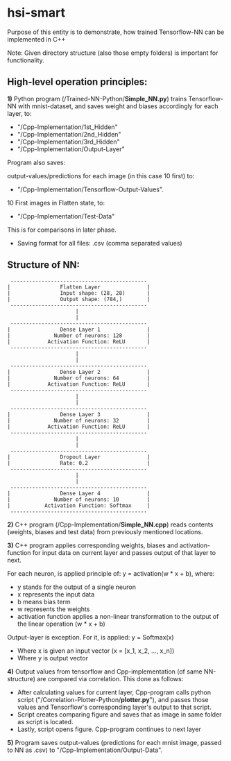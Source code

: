 # hsi-smart

Purpose of this entity is to demonstrate, how trained Tensorflow-NN can be implemented in C++

Note: Given directory structure (also those empty folders) is important for functionality.

## High-level operation principles:

**1)** Python program (/Trained-NN-Python/**Simple_NN.py**) trains Tensorflow-NN with mnist-dataset, and saves weight and biases accordingly for each layer, to:
- "/Cpp-Implementation/1st_Hidden"
- "/Cpp-Implementation/2nd_Hidden"
- "/Cpp-Implementation/3rd_Hidden"
- "/Cpp-Implementation/Output-Layer"

Program also saves:

output-values/predictions for each image (in this case 10 first) to:
- "/Cpp-Implementation/Tensorflow-Output-Values".

10 First images in Flatten state, to:
- "/Cpp-Implementation/Test-Data"

This is for comparisons in later phase.

- Saving format for all files: .csv (comma separated values)

## Structure of NN:

     --------------------------------------------
    |                Flatten Layer               |
    |                Input shape: (28, 28)       |
    |                Output shape: (784,)        |
     --------------------------------------------
                          |
                          |
     --------------------------------------------
    |                Dense Layer 1               |
    |              Number of neurons: 128        |
    |            Activation Function: ReLU       |
     --------------------------------------------
                          |
                          |
     --------------------------------------------
    |                Dense Layer 2               |
    |              Number of neurons: 64         |
    |            Activation Function: ReLU       |
     --------------------------------------------
                          |
                          |
     --------------------------------------------
    |                Dense Layer 3               |
    |              Number of neurons: 32         |
    |            Activation Function: ReLU       |
     --------------------------------------------
                          |
                          |
     --------------------------------------------
    |                Dropout Layer               |
    |                Rate: 0.2                   |
     --------------------------------------------
                          |
                          |
     --------------------------------------------
    |                Dense Layer 4               |
    |              Number of neurons: 10         |
    |           Activation Function: Softmax     |
     --------------------------------------------


**2)** C++ program (/Cpp-Implementation/**Simple_NN.cpp**) reads contents (weights, biases and test data) from previously mentioned locations.

**3)** C++ program applies corresponding weights, biases and activation-function for input data on current layer and passes output of
that layer to next.

For each neuron, is applied principle of: y = activation(w * x + b), where:

* y stands for the output of a single neuron
* x represents the input data
* b means bias term
* w represents the weights
* activation function applies a non-linear transformation to the output of the linear operation (w * x + b)

Output-layer is exception. For it, is applied: y = Softmax(x)

* Where x is given an input vector (x = [x_1, x_2, ..., x_n])
* Where y is output vector

**4)** Output values from tensorflow and Cpp-implementation (of same NN-structure) are compared via correlation. This done as follows:
* After calculating values for current layer, Cpp-program calls python script ("/Correlation-Plotter-Python/**plotter.py**"), and passes those values and Tensorflow's corresponding layer's output to that script.
* Script creates comparing figure and saves that as image in same folder as script is located.
* Lastly, script opens figure. Cpp-program continues to next layer 


**5)** Program saves output-values (predictions for each mnist image, passed to NN as .csv) to "/Cpp-Implementation/Output-Data".
